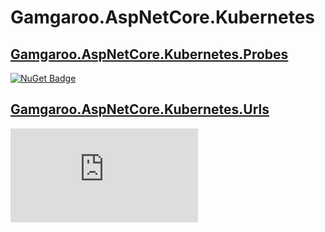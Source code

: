 # Gamgaroo.AspNetCore.Kubernetes

## [Gamgaroo.AspNetCore.Kubernetes.Probes](src/Gamgaroo.AspNetCore.Kubernetes.Probes)
[![NuGet Badge](https://buildstats.info/nuget/Gamgaroo.AspNetCore.Kubernetes.Probes)](https://www.nuget.org/packages/Gamgaroo.AspNetCore.Kubernetes.Probes/)


## [Gamgaroo.AspNetCore.Kubernetes.Urls](src/Gamgaroo.AspNetCore.Kubernetes.Urls)
[![NuGet Badge](https://buildstats.info/nuget/Gamgaroo.AspNetCore.Kubernetes.Urls)](https://www.nuget.org/packages/Gamgaroo.AspNetCore.Kubernetes.Urls/)
